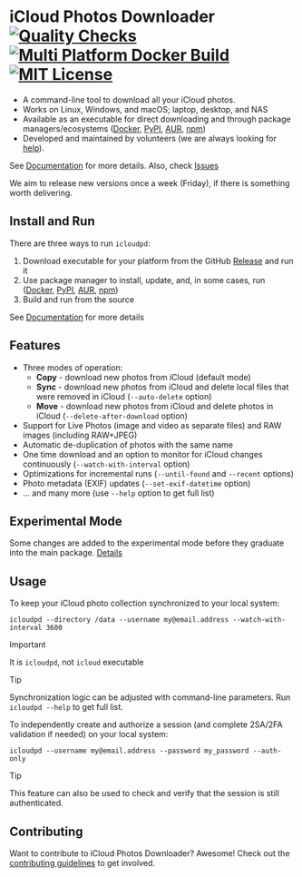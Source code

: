 # iCloud Photos Downloader [![Quality Checks](https://github.com/icloud-photos-downloader/icloud_photos_downloader/workflows/Quality%20Checks/badge.svg)](https://github.com/icloud-photos-downloader/icloud_photos_downloader/actions/workflows/quality-checks.yml) [![Multi Platform Docker Build](https://github.com/icloud-photos-downloader/icloud_photos_downloader/workflows/Docker%20Build/badge.svg)](https://github.com/icloud-photos-downloader/icloud_photos_downloader/actions/workflows/docker-build.yml) [![MIT License](https://img.shields.io/badge/license-MIT-blue.svg)](LICENSE)

- A command-line tool to download all your iCloud photos.
- Works on Linux, Windows, and macOS; laptop, desktop, and NAS
- Available as an executable for direct downloading and through package managers/ecosystems ([Docker](https://icloud-photos-downloader.github.io/icloud_photos_downloader/install.html#docker), [PyPI](https://icloud-photos-downloader.github.io/icloud_photos_downloader/install.html#pypi), [AUR](https://icloud-photos-downloader.github.io/icloud_photos_downloader/install.html#aur), [npm](https://icloud-photos-downloader.github.io/icloud_photos_downloader/install.html#npm))
- Developed and maintained by volunteers (we are always looking for [help](CONTRIBUTING.md)). 

See [Documentation](https://icloud-photos-downloader.github.io/icloud_photos_downloader/) for more details. Also, check [Issues](https://github.com/icloud-photos-downloader/icloud_photos_downloader/issues)

We aim to release new versions once a week (Friday), if there is something worth delivering.

## Install and Run

There are three ways to run `icloudpd`:
1. Download executable for your platform from the GitHub [Release](https://github.com/icloud-photos-downloader/icloud_photos_downloader/releases/tag/v1.24.4) and run it
1. Use package manager to install, update, and, in some cases, run ([Docker](https://icloud-photos-downloader.github.io/icloud_photos_downloader/install.html#docker), [PyPI](https://icloud-photos-downloader.github.io/icloud_photos_downloader/install.html#pypi), [AUR](https://icloud-photos-downloader.github.io/icloud_photos_downloader/install.html#aur), [npm](https://icloud-photos-downloader.github.io/icloud_photos_downloader/install.html#npm))
1. Build and run from the source

See [Documentation](https://icloud-photos-downloader.github.io/icloud_photos_downloader/install.html) for more details

## Features

<!-- start features -->

- Three modes of operation:
  - **Copy** - download new photos from iCloud (default mode)
  - **Sync** - download new photos from iCloud and delete local files that were removed in iCloud (`--auto-delete` option)
  - **Move** - download new photos from iCloud and delete photos in iCloud (`--delete-after-download` option)
- Support for Live Photos (image and video as separate files) and RAW images (including RAW+JPEG)
- Automatic de-duplication of photos with the same name
- One time download and an option to monitor for iCloud changes continuously (`--watch-with-interval` option)
- Optimizations for incremental runs (`--until-found` and `--recent` options)
- Photo metadata (EXIF) updates (`--set-exif-datetime` option)
- ... and many more (use `--help` option to get full list)

<!-- end features -->

## Experimental Mode

Some changes are added to the experimental mode before they graduate into the main package. [Details](EXPERIMENTAL.md)

## Usage

To keep your iCloud photo collection synchronized to your local system:

```
icloudpd --directory /data --username my@email.address --watch-with-interval 3600
```

> [!IMPORTANT]
> It is `icloudpd`, not `icloud` executable

> [!TIP]
> Synchronization logic can be adjusted with command-line parameters. Run `icloudpd --help` to get full list.

To independently create and authorize a session (and complete 2SA/2FA validation if needed) on your local system:

```
icloudpd --username my@email.address --password my_password --auth-only
```
> [!TIP]
> This feature can also be used to check and verify that the session is still authenticated. 

## Contributing

Want to contribute to iCloud Photos Downloader? Awesome! Check out the [contributing guidelines](CONTRIBUTING.md) to get involved.
